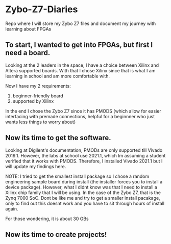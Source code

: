 # Zybo-Z7-Diaries
Repo where I will store my Zybo Z7 files and document my journey with learning about FPGAs


## To start, I wanted to get into FPGAs, but first I need a board.

Looking at the 2 leaders in the space, I have a choice between Xilinx and Altera supported boards. With that I chose Xilinx since that is what I am learning in school and am more comfortable with.

Now I have my 2 requirements:
1. beginner-friendly board
2. supported by Xilinx

In the end I chose the Zybo Z7 since it has PMODS (which allow for easier interfacing with premade connections, helpful for a beginnner who just wants less things to worry about)

## Now its time to get the software.

Looking at Digilent's documentation, PMODs are only supported till Vivado 2019.1. However, the labs at school use 2021.1, which Im assuming a student verified that it works with PMODS. Therefore, I installed Vivado 2021.1 but I will update my findings here.

NOTE: I tried to get the smallest install package so I chose a random engineering sample board during install (the installer forces you to install a device package). However, what I didnt know was that I need to install a Xilinx chip family that I will be using. In the case of the Zybo Z7, that is the Zynq 7000 SoC. Dont be like me and try to get a smaller install pacakage, only to find out this doesnt work and you have to sit through hours of install again.

For those wondering, it is about 30 GBs
## Now its time to create projects!